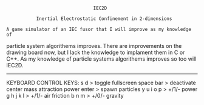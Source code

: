 

                                    IEC2D

               Inertial Electrostatic Confinement in 2-dimensions

    A game simulator of an IEC fusor that I will improve as my knowledge of 
particle system algorithems improves. There are improvements on the drawing 
board now, but I lack the knowledge to implament them in C or C++.
    As my knowledge of particle systems algorithems improves so too will IEC2D.

--------------------------------------------------------------------------------------------

KEYBOARD CONTROL KEYS:
s d > toggle fullscreen
space bar > deactivate center mass attraction power
enter > spawn particles
y u i o p > +/1/- power
g h j k l > +/1/- air friction
b n m > +/0/- gravity
